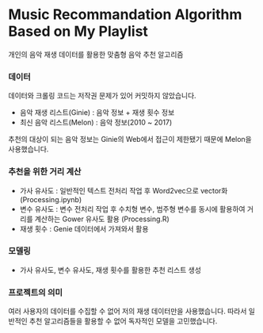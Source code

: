 # Music Recommandation Algorithm Based on My Playlist
개인의 음악 재생 데이터를 활용한 맞춤형 음악 추천 알고리즘

### 데이터
데이터와 크롤링 코드는 저작권 문제가 있어 커밋하지 않았습니다.

* 음악 재생 리스트(Ginie) : 음악 정보 + 재생 횟수 정보
* 최신 음악 리스트(Melon) : 음악 정보(2010 ~ 2017)

추천의 대상이 되는 음악 정보는 Ginie의 Web에서 접근이 제한됐기 때문에 Melon을 사용했습니다.

### 추천을 위한 거리 계산
* 가사 유사도 : 일반적인 텍스트 전처리 작업 후 Word2vec으로 vector화 (Processing.ipynb)
* 변수 유사도 : 변수 전처리 작업 후 수치형 변수, 범주형 변수를 동시에 활용하여 거리를 계산하는 Gower 유사도 활용 (Processing.R)
* 재생 횟수 : Genie 데이터에서 가져와서 활용

### 모델링
* 가사 유사도, 변수 유사도, 재생 횟수를 활용한 추천 리스트 생성

### 프로젝트의 의미
여러 사용자의 데이터를 수집할 수 없어 저의 재생 데이터만을 사용했습니다. 따라서 일반적인 추천 알고리즘들을 활용할 수 없어 독자적인 모델을 고민했습니다.
